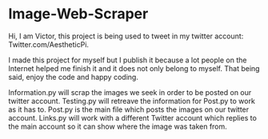 # Image-Web-Scraper

Hi, I am Victor, this project is being used to tweet in my twitter account: Twitter.com/AestheticPi. 

I made this project for myself but I publish it because a lot people on the Internet helped me finish it and it does not only belong to myself. 
That being said, enjoy the code and happy coding.

Information.py will scrap the images we seek in order to be posted on our twitter account.
Testing.py will retreave the information for Post.py to work as it has to.
Post.py is the main file which posts the images on our twitter account.
Links.py will work with a different Twitter account which replies to the main account so it can show where the image was taken from.
